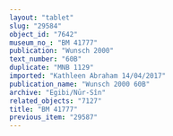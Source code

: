 ```yaml
---
layout: "tablet"
slug: "29584"
object_id: "7642"
museum_no_: "BM 41777"
publication: "Wunsch 2000"
text_number: "60B"
duplicate: "MNB 1129"
imported: "Kathleen Abraham 14/04/2017"
publication_name: "Wunsch 2000 60B"
archive: "Egibi/Nūr-Sîn"
related_objects: "7127"
title: "BM 41777"
previous_item: "29587"
---
```

